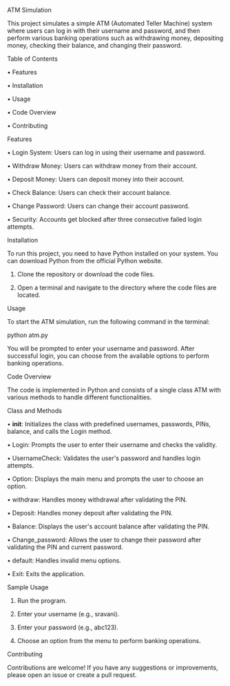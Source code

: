ATM Simulation

This project simulates a simple ATM (Automated Teller Machine) system where users can log in with their username and password, and then perform various banking operations such as withdrawing money, depositing money, checking their balance, and changing their password.

Table of Contents

•	Features

•	Installation

•	Usage

•	Code Overview

•	Contributing

Features

•	Login System: Users can log in using their username and password.

•	Withdraw Money: Users can withdraw money from their account.

•	Deposit Money: Users can deposit money into their account.

•	Check Balance: Users can check their account balance.

•	Change Password: Users can change their account password.

•	Security: Accounts get blocked after three consecutive failed login attempts.

Installation

To run this project, you need to have Python installed on your system. You can download Python from the official Python website.

1.	Clone the repository or download the code files.
   
2.	Open a terminal and navigate to the directory where the code files are located.

Usage

To start the ATM simulation, run the following command in the terminal:

python atm.py

You will be prompted to enter your username and password. After successful login, you can choose from the available options to perform banking operations.


Code Overview

The code is implemented in Python and consists of a single class ATM with various methods to handle different functionalities.

Class and Methods

•	__init__: Initializes the class with predefined usernames, passwords, PINs, balance, and calls the Login method.

•	Login: Prompts the user to enter their username and checks the validity.

•	UsernameCheck: Validates the user's password and handles login attempts.

•	Option: Displays the main menu and prompts the user to choose an option.

•	withdraw: Handles money withdrawal after validating the PIN.

•	Deposit: Handles money deposit after validating the PIN.

•	Balance: Displays the user's account balance after validating the PIN.

•	Change_password: Allows the user to change their password after validating the PIN and current password.

•	default: Handles invalid menu options.

•	Exit: Exits the application.

Sample Usage

1.	Run the program.
   
2.	Enter your username (e.g., sravani).
   
3.	Enter your password (e.g., abc123).
	
4.	Choose an option from the menu to perform banking operations.

Contributing

Contributions are welcome! If you have any suggestions or improvements, please open an issue or create a pull request.



